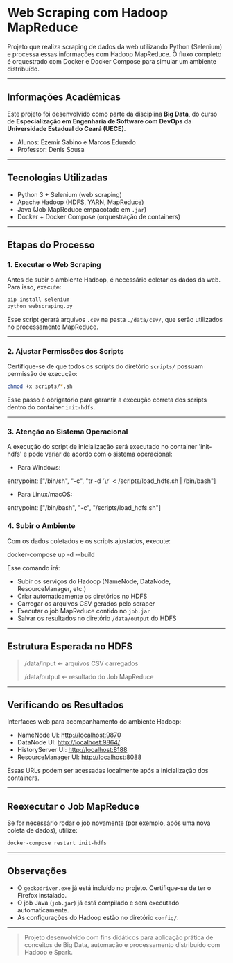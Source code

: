 # Web Scraping com Hadoop MapReduce

Projeto que realiza scraping de dados da web utilizando Python (Selenium) e processa essas informações com Hadoop MapReduce. O fluxo completo é orquestrado com Docker e Docker Compose para simular um ambiente distribuído.

---

## Informações Acadêmicas

Este projeto foi desenvolvido como parte da disciplina **Big Data**, do curso de **Especialização em Engenharia de Software com DevOps** da **Universidade Estadual do Ceará (UECE)**.

- Alunos: Ezemir Sabino e Marcos Eduardo
- Professor: Denis Sousa

---

## Tecnologias Utilizadas

- Python 3 + Selenium (web scraping)
- Apache Hadoop (HDFS, YARN, MapReduce)
- Java (Job MapReduce empacotado em `.jar`)
- Docker + Docker Compose (orquestração de containers)

---

## Etapas do Processo

### 1. Executar o Web Scraping

Antes de subir o ambiente Hadoop, é necessário coletar os dados da web. Para isso, execute:


```bash
pip install selenium
python webscraping.py
```

Esse script gerará arquivos `.csv` na pasta `./data/csv/`, que serão utilizados no processamento MapReduce.

---

### 2. Ajustar Permissões dos Scripts

Certifique-se de que todos os scripts do diretório `scripts/` possuam permissão de execução:

```bash
chmod +x scripts/*.sh
```

Esse passo é obrigatório para garantir a execução correta dos scripts dentro do container `init-hdfs`.

---

### 3. Atenção ao Sistema Operacional

A execução do script de inicialização será executado no container 'init-hdfs' e pode variar de acordo com o sistema operacional:

* Para Windows:

entrypoint: ["/bin/sh", "-c", "tr -d '\r' < /scripts/load_hdfs.sh | /bin/bash"]

* Para Linux/macOS:

entrypoint: ["/bin/bash", "-c", "/scripts/load_hdfs.sh"]

### 4. Subir o Ambiente

Com os dados coletados e os scripts ajustados, execute:

docker-compose up -d --build

Esse comando irá:

- Subir os serviços do Hadoop (NameNode, DataNode, ResourceManager, etc.)
- Criar automaticamente os diretórios no HDFS
- Carregar os arquivos CSV gerados pelo scraper
- Executar o job MapReduce contido no `job.jar`
- Salvar os resultados no diretório `/data/output` do HDFS

---

## Estrutura Esperada no HDFS
>/data/input     ← arquivos CSV carregados
>
>/data/output    ← resultado do Job MapReduce


---

## Verificando os Resultados

Interfaces web para acompanhamento do ambiente Hadoop:

- NameNode UI: [http://localhost:9870](http://localhost:9870)
- DataNode UI: [http://localhost:9864/](http://localhost:9864/)
- HistoryServer UI: [http://localhost:8188](http://localhost:8188)
- ResourceManager UI: [http://localhost:8088](http://localhost:8088)

Essas URLs podem ser acessadas localmente após a inicialização dos containers.

---

## Reexecutar o Job MapReduce

Se for necessário rodar o job novamente (por exemplo, após uma nova coleta de dados), utilize:

```bash
docker-compose restart init-hdfs
```

---

## Observações

- O `geckodriver.exe` já está incluído no projeto. Certifique-se de ter o Firefox instalado.
- O job Java (`job.jar`) já está compilado e será executado automaticamente.
- As configurações do Hadoop estão no diretório `config/`.

---

> Projeto desenvolvido com fins didáticos para aplicação prática de conceitos de Big Data, automação e processamento distribuído com Hadoop e Spark.
